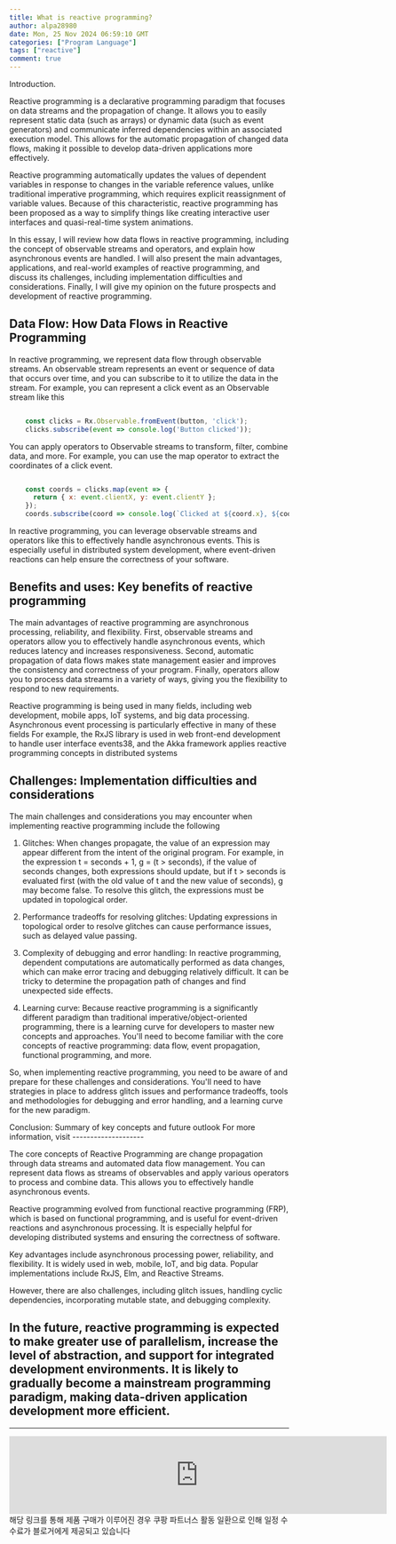 ```yaml
---
title: What is reactive programming?
author: alpa28980
date: Mon, 25 Nov 2024 06:59:10 GMT
categories: ["Program Language"]
tags: ["reactive"]
comment: true
---
```

Introduction.


Reactive programming is a declarative programming paradigm that focuses on data streams and the propagation of change. It allows you to easily represent static data (such as arrays) or dynamic data (such as event generators) and communicate inferred dependencies within an associated execution model. This allows for the automatic propagation of changed data flows, making it possible to develop data-driven applications more effectively.

Reactive programming automatically updates the values of dependent variables in response to changes in the variable reference values, unlike traditional imperative programming, which requires explicit reassignment of variable values.  Because of this characteristic, reactive programming has been proposed as a way to simplify things like creating interactive user interfaces and quasi-real-time system animations.

In this essay, I will review how data flows in reactive programming, including the concept of observable streams and operators, and explain how asynchronous events are handled. I will also present the main advantages, applications, and real-world examples of reactive programming, and discuss its challenges, including implementation difficulties and considerations. Finally, I will give my opinion on the future prospects and development of reactive programming.

Data Flow: How Data Flows in Reactive Programming
----------------------------

In reactive programming, we represent data flow through observable streams. An observable stream represents an event or sequence of data that occurs over time, and you can subscribe to it to utilize the data in the stream. For example, you can represent a click event as an Observable stream like this

```javascript

    const clicks = Rx.Observable.fromEvent(button, 'click');
    clicks.subscribe(event => console.log('Button clicked'));
```

You can apply operators to Observable streams to transform, filter, combine data, and more. For example, you can use the map operator to extract the coordinates of a click event.

```javascript

    const coords = clicks.map(event => {
      return { x: event.clientX, y: event.clientY };
    });
    coords.subscribe(coord => console.log(`Clicked at ${coord.x}, ${coord.y}`));
```

In reactive programming, you can leverage observable streams and operators like this to effectively handle asynchronous events. This is especially useful in distributed system development, where event-driven reactions can help ensure the correctness of your software.

Benefits and uses: Key benefits of reactive programming
---------------------------

The main advantages of reactive programming are asynchronous processing, reliability, and flexibility. First, observable streams and operators allow you to effectively handle asynchronous events, which reduces latency and increases responsiveness. Second, automatic propagation of data flows makes state management easier and improves the consistency and correctness of your program. Finally, operators allow you to process data streams in a variety of ways, giving you the flexibility to respond to new requirements.

Reactive programming is being used in many fields, including web development, mobile apps, IoT systems, and big data processing. Asynchronous event processing is particularly effective in many of these fields For example, the RxJS library is used in web front-end development to handle user interface events38, and the Akka framework applies reactive programming concepts in distributed systems

Challenges: Implementation difficulties and considerations
---------------------

The main challenges and considerations you may encounter when implementing reactive programming include the following

1. Glitches: When changes propagate, the value of an expression may appear different from the intent of the original program. For example, in the expression t = seconds + 1, g = (t > seconds), if the value of seconds changes, both expressions should update, but if t > seconds is evaluated first (with the old value of t and the new value of seconds), g may become false. To resolve this glitch, the expressions must be updated in topological order.
    
2. Performance tradeoffs for resolving glitches: Updating expressions in topological order to resolve glitches can cause performance issues, such as delayed value passing.
    
3. Complexity of debugging and error handling: In reactive programming, dependent computations are automatically performed as data changes, which can make error tracing and debugging relatively difficult. It can be tricky to determine the propagation path of changes and find unexpected side effects.
    
4. Learning curve: Because reactive programming is a significantly different paradigm than traditional imperative/object-oriented programming, there is a learning curve for developers to master new concepts and approaches. You'll need to become familiar with the core concepts of reactive programming: data flow, event propagation, functional programming, and more.
    

So, when implementing reactive programming, you need to be aware of and prepare for these challenges and considerations. You'll need to have strategies in place to address glitch issues and performance tradeoffs, tools and methodologies for debugging and error handling, and a learning curve for the new paradigm.

Conclusion: Summary of key concepts and future outlook
For more information, visit --------------------

The core concepts of Reactive Programming are change propagation through data streams and automated data flow management. You can represent data flows as streams of observables and apply various operators to process and combine data. This allows you to effectively handle asynchronous events.

Reactive programming evolved from functional reactive programming (FRP), which is based on functional programming, and is useful for event-driven reactions and asynchronous processing. It is especially helpful for developing distributed systems and ensuring the correctness of software.

Key advantages include asynchronous processing power, reliability, and flexibility. It is widely used in web, mobile, IoT, and big data. Popular implementations include RxJS, Elm, and Reactive Streams.

However, there are also challenges, including glitch issues, handling cyclic dependencies, incorporating mutable state, and debugging complexity.

In the future, reactive programming is expected to make greater use of parallelism, increase the level of abstraction, and support for integrated development environments. It is likely to gradually become a mainstream programming paradigm, making data-driven application development more efficient.
---
---

<iframe src="https://ads-partners.coupang.com/widgets.html?id=807239&template=carousel&trackingCode=AF3190673&subId=&width=680&height=140&tsource=" width="680" height="140" frameborder="0" scrolling="no" referrerpolicy="unsafe-url" browsingtopics></iframe>
해당 링크를 통해 제품 구매가 이루어진 경우 쿠팡 파트너스 활동 일환으로 인해 일정 수수료가 블로거에게 제공되고 있습니다

